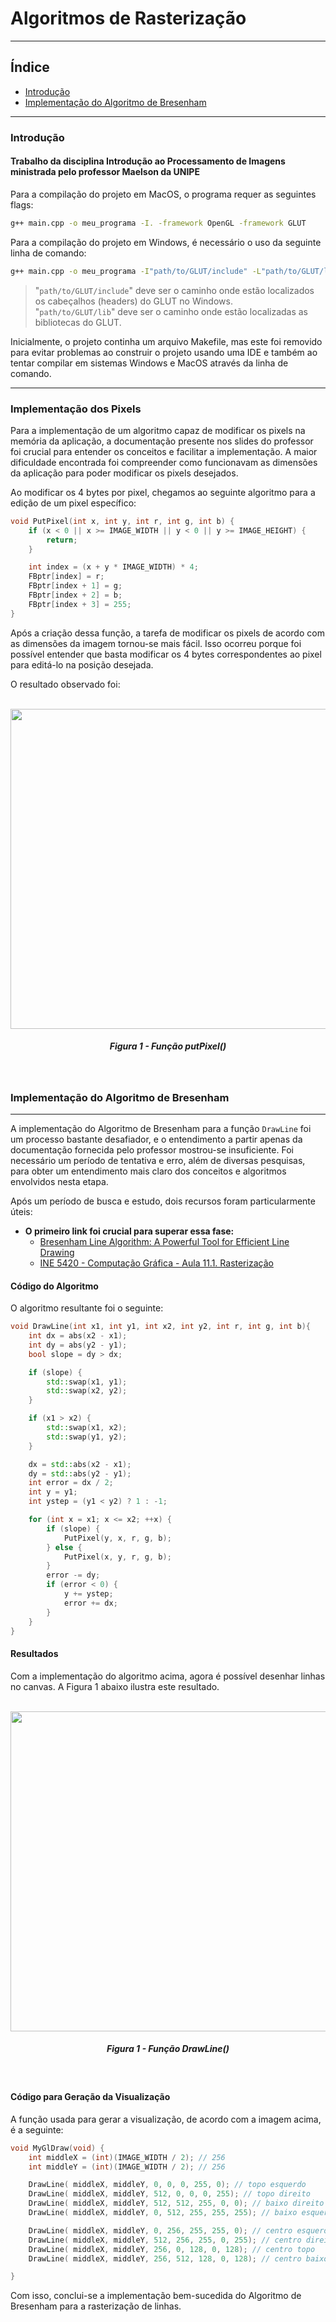 # Algoritmos de Rasterização

---

## Índice

-   [Introdução](#Introdução)
-   [Implementação do Algoritmo de Bresenham](#Implementação-do-Algoritmo-de-Bresenham)

---

### Introdução

#### Trabalho da disciplina **Introdução ao Processamento de Imagens** ministrada pelo professor **Maelson** da UNIPE

Para a compilação do projeto em MacOS, o programa requer as seguintes flags:

```bash
g++ main.cpp -o meu_programa -I. -framework OpenGL -framework GLUT
```

Para a compilação do projeto em Windows, é necessário o uso da seguinte linha de comando:

```bash
g++ main.cpp -o meu_programa -I"path/to/GLUT/include" -L"path/to/GLUT/lib" -lglut32 -lopengl32 -lglu32
```

> "`path/to/GLUT/include`" deve ser o caminho onde estão localizados os cabeçalhos (headers) do GLUT no Windows.  
> "`path/to/GLUT/lib`" deve ser o caminho onde estão localizadas as bibliotecas do GLUT.

Inicialmente, o projeto continha um arquivo Makefile, mas este foi removido para evitar problemas ao construir o projeto usando uma IDE e também ao tentar compilar em sistemas Windows e MacOS através da linha de comando.

---

### Implementação dos Pixels

Para a implementação de um algoritmo capaz de modificar os pixels na memória da aplicação, a documentação presente nos slides do professor foi crucial para entender os conceitos e facilitar a implementação. A maior dificuldade encontrada foi compreender como funcionavam as dimensões da aplicação para poder modificar os pixels desejados.

Ao modificar os 4 bytes por pixel, chegamos ao seguinte algoritmo para a edição de um pixel específico:

```c++
void PutPixel(int x, int y, int r, int g, int b) {
    if (x < 0 || x >= IMAGE_WIDTH || y < 0 || y >= IMAGE_HEIGHT) {
        return;
    }

    int index = (x + y * IMAGE_WIDTH) * 4;
    FBptr[index] = r;
    FBptr[index + 1] = g;
    FBptr[index + 2] = b;
    FBptr[index + 3] = 255;
}
```

Após a criação dessa função, a tarefa de modificar os pixels de acordo com as dimensões da imagem tornou-se mais fácil. Isso ocorreu porque foi possível entender que basta modificar os 4 bytes correspondentes ao pixel para editá-lo na posição desejada.

O resultado observado foi:

<p align="center">
    <br>
    <img src="./imagens/putpixel.png"/ width=512px height=512px>
    <h5 align="center">Figura 1 - Função putPixel()</h5>
    <br>
</p>

### Implementação do Algoritmo de Bresenham

---

A implementação do Algoritmo de Bresenham para a função `DrawLine` foi um processo bastante desafiador, e o entendimento a partir apenas da documentação fornecida pelo professor mostrou-se insuficiente. Foi necessário um período de tentativa e erro, além de diversas pesquisas, para obter um entendimento mais claro dos conceitos e algoritmos envolvidos nesta etapa.

Após um período de busca e estudo, dois recursos foram particularmente úteis:

-   **O primeiro link foi crucial para superar essa fase:**
    -   [Bresenham Line Algorithm: A Powerful Tool for Efficient Line Drawing](https://saturncloud.io/blog/bresenham-line-algorithm-a-powerful-tool-for-efficient-line-drawing/)
    -   [INE 5420 - Computação Gráfica - Aula 11.1. Rasterização](https://www.youtube.com/watch?v=huw7fJcSwQY&ab_channel=AldovonWangenheim)

#### Código do Algoritmo

O algoritmo resultante foi o seguinte:

```c++
void DrawLine(int x1, int y1, int x2, int y2, int r, int g, int b){
    int dx = abs(x2 - x1);
    int dy = abs(y2 - y1);
    bool slope = dy > dx;

    if (slope) {
        std::swap(x1, y1);
        std::swap(x2, y2);
    }

    if (x1 > x2) {
        std::swap(x1, x2);
        std::swap(y1, y2);
    }

    dx = std::abs(x2 - x1);
    dy = std::abs(y2 - y1);
    int error = dx / 2;
    int y = y1;
    int ystep = (y1 < y2) ? 1 : -1;

    for (int x = x1; x <= x2; ++x) {
        if (slope) {
            PutPixel(y, x, r, g, b);
        } else {
            PutPixel(x, y, r, g, b);
        }
        error -= dy;
        if (error < 0) {
            y += ystep;
            error += dx;
        }
    }
}
```

#### Resultados

Com a implementação do algoritmo acima, agora é possível desenhar linhas no canvas. A Figura 1 abaixo ilustra este resultado.

<p align="center">
    <br>
    <img src="./imagens/drawline.png" width=512px height=512px>
    <h5 align="center">Figura 1 - Função DrawLine()</h5>
    <br>
</p>

#### Código para Geração da Visualização

A função usada para gerar a visualização, de acordo com a imagem acima, é a seguinte:

```c++
void MyGlDraw(void) {
    int middleX = (int)(IMAGE_WIDTH / 2); // 256
    int middleY = (int)(IMAGE_WIDTH / 2); // 256

    DrawLine( middleX, middleY, 0, 0, 0, 255, 0); // topo esquerdo
    DrawLine( middleX, middleY, 512, 0, 0, 0, 255); // topo direito
    DrawLine( middleX, middleY, 512, 512, 255, 0, 0); // baixo direito
    DrawLine( middleX, middleY, 0, 512, 255, 255, 255); // baixo esquerdo

    DrawLine( middleX, middleY, 0, 256, 255, 255, 0); // centro esquerdo
    DrawLine( middleX, middleY, 512, 256, 255, 0, 255); // centro direito
    DrawLine( middleX, middleY, 256, 0, 128, 0, 128); // centro topo
    DrawLine( middleX, middleY, 256, 512, 128, 0, 128); // centro baixo

}
```

Com isso, conclui-se a implementação bem-sucedida do Algoritmo de Bresenham para a rasterização de linhas.
